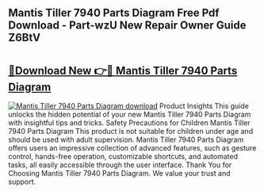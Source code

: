 ## Mantis Tiller 7940 Parts Diagram Free Pdf Download - Part-wzU New Repair Owner Guide Z6BtV

# <h2><a href="http://dfhn7i.blite.top/?on=Mantis+Tiller+7940+Parts+Diagram">🔗Download New 👉🔴 Mantis Tiller 7940 Parts Diagram</a></h2>

[![Mantis Tiller 7940 Parts Diagram download](https://i.imgur.com/lujVjoI.png)](http://dfhn7i.blite.top/?on=Mantis+Tiller+7940+Parts+Diagram)
Product Insights This guide unlocks the hidden potential of your new Mantis Tiller 7940 Parts Diagram with insightful tips and tricks. Safety Precautions for Children Mantis Tiller 7940 Parts Diagram This product is not suitable for children under age and should be used with adult supervision. Mantis Tiller 7940 Parts Diagram offers users an impressive collection of advanced features, such as gesture control, hands-free operation, customizable shortcuts, and automated tasks, all easily accessible through the user interface. Thank You for Choosing Mantis Tiller 7940 Parts Diagram. We value your trust and support.
